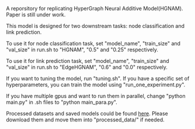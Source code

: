 A reporsitory for replicating HyperGraph Neural Additive Model(HGNAM). Paper is still under work.

This model is designed for two downstream tasks: node classification and link prediction.

To use it for node classification task, set "model_name", "train_size" and "val_size" in run.sh to "HGNAM", "0.5" and "0.25" respectively.

To use it for link prediction task, set "model_name", "train_size" and "val_size" in run.sh to "EdgeHGNAM", "0.6" and "0.0" respectively.

If you want to tuning the model, run "tuning.sh". If you have a specific set of hyperparameters, you can train the model using "run_one_experiment.py".

If you have multiple gpus and want to run them in parallel, change "python main.py" in .sh files to "python main_para.py".

Processed datasets and saved models could be found [here](https://drive.google.com/drive/folders/1Tii_EdlOwq1BprRIjV8I4Q5zXXVFHM9U?usp=drive_link). Please download them and move them into "processed_data/" if needed.
